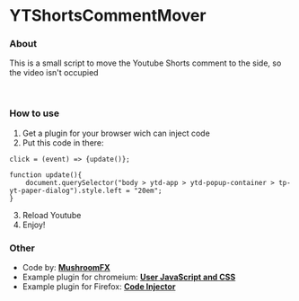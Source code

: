 # **YTShortsCommentMover**

### **About**
This is a small script to move the Youtube Shorts comment to the side, so the video isn't occupied

<br>

### **How to use**
1. Get a plugin for your browser wich can inject code
2. Put this code in there:

```
click = (event) => {update()};

function update(){
    document.querySelector("body > ytd-app > ytd-popup-container > tp-yt-paper-dialog").style.left = "20em";
}
```

3. Reload Youtube
4. Enjoy!

### **Other**
+ Code by: **[MushroomFX](https://mushroomfx.github.io)**
+ Example plugin for chromeium: **[User JavaScript and CSS](https://chrome.google.com/webstore/detail/user-javascript-and-css/nbhcbdghjpllgmfilhnhkllmkecfmpld)**
+ Example plugin for Firefox: **[Code Injector](https://addons.mozilla.org/en-US/firefox/addon/codeinjector/)**
